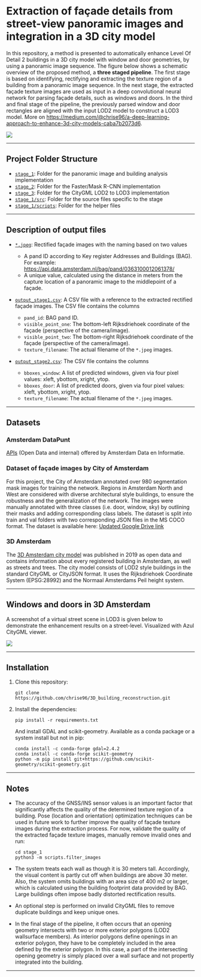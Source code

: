 # Extraction of façade details from street-view panoramic images and integration in a 3D city model

In this repository, a method is presented to automatically enhance Level Of Detail 2 buildings in a 3D city model with window and door geometries, by using a panoramic image sequence. The figure below shows a schematic overview of the proposed method, a **three staged pipeline**. The first stage is based on identifying, rectifying and extracting the texture region of a building from a panoramic image sequence. In the next stage, the extracted façade texture images are used as input in a deep convolutional neural network for parsing façade details, such as windows and doors. In the third and final stage of the pipeline, the previously parsed window and door rectangles are aligned with the input LOD2 model to construct a LOD3 model. More on https://medium.com/@chrise96/a-deep-learning-approach-to-enhance-3d-city-models-caba7b2073d6. 

![](system-overview.png)


---

## Project Folder Structure

- [`stage_1`](./stage_1): Folder for the panoramic image and building analysis implementation
- [`stage_2`](./stage_2): Folder for the Faster/Mask R-CNN implementation
- [`stage_3`](./stage_3): Folder for the CityGML LOD2 to LOD3 implementation
- [`stage_1/src`](./stage_1/src): Folder for the source files specific to the stage
- [`stage_1/scripts`](./stage_1/scripts): Folder for the helper files


---

## Description of output files
- [`*.jpeg`](./stage_3/images/0363100012152551_8.426128.jpeg): Rectified façade images with the naming based on two values
    - A pand ID according to Key register Addresses and Buildings (BAG). For example: https://api.data.amsterdam.nl/bag/pand/0363100012061378/
    - A unique value, calculated using the distance in meters from the capture location of a panoramic image to the middlepoint of a façade.

- [`output_stage1.csv`](./stage_3/CSV/output_stage1.csv): A CSV file with a reference to the extracted rectified façade images. The CSV file contains the columns
    - `pand_id`: BAG pand ID.
    - `visible_point_one`: The bottom-left Rijksdriehoek coordinate of the façade (perspective of the camera/image).
    - `visible_point_two`: The bottom-right Rijksdriehoek coordinate of the façade (perspective of the camera/image).
    - `texture_filename`: The actual filename of the `*.jpeg` images.

- [`output_stage2.csv`](./stage_3/CSV/output_stage2.csv): The CSV file contains the columns
    - `bboxes_window`: A list of predicted windows, given via four pixel values: xleft, ybottom, xright, ytop.
    - `bboxes_door`:  A list of predicted doors, given via four pixel values: xleft, ybottom, xright, ytop.
    - `texture_filename`: The actual filename of the `*.jpeg` images.


---

## Datasets
### Amsterdam DataPunt
[APIs](https://api.data.amsterdam.nl/) (Open Data and internal) offered by Amsterdam Data en Informatie.

### Dataset of façade images by City of Amsterdam
For this project, the City of Amsterdam annotated over 980 segmentation mask images for training the network. Regions in Amsterdam North and West are considered with diverse architectural style buildings, to ensure the robustness and the generalization of the network. The images were manually annotated with three classes (i.e. door, window, sky) by outlining their masks and adding corresponding class labels. The dataset is split into train and val folders with two corresponding JSON files in the MS COCO format. The dataset is available here: [Updated Google Drive link](https://drive.google.com/file/d/1nkZXSTCM019HGX1QtG2z3sZ3jLoXVL3f/view?usp=drive_link)

### 3D Amsterdam
The [3D Amsterdam city model](https://3d.amsterdam.nl/) was published in 2019 as open data and contains information about every registered building in Amsterdam, as well as streets and trees. The city model consists of LOD2 style buildings in the standard CityGML or CityJSON format. It uses the Rijksdriehoek Coordinate System (EPSG:28992) and the Normaal Amsterdams Peil height system. 


---

## Windows and doors in 3D Amsterdam
A screenshot of a virtual street scene in LOD3 is given below to demonstrate the enhancement results on a street-level. Visualized with Azul CityGML viewer.

![](lod3_result.png)

---

## Installation
1. Clone this repository:

    ```
    git clone https://github.com/chrise96/3D_building_reconstruction.git
    ```

2. Install the dependencies:

    ```
    pip install -r requirements.txt
    ```

    And install GDAL and scikit-geometry. Available as a conda package or a system install but not in pip:

    ```
    conda install -c conda-forge gdal=2.4.2
    conda install -c conda-forge scikit-geometry
    python -m pip install git+https://github.com/scikit-geometry/scikit-geometry.git
    ```


---

## Notes
- The accuracy of the GNSS/INS sensor values is an important factor that significantly affects the quality of the 
determined texture region of a building. Pose (location and orientation) optimization techniques can be used in future work to further 
improve the quality of façade texture images during the extraction process. For now, validate the quality of the extracted façade texture images, manually remove invalid ones and run:

      cd stage_1
      python3 -m scripts.filter_images
- The system treats each wall as though it is 30 meters tall. Accordingly, the visual content is partly cut off when buildings are above 30 meter. Also, the system omits buildings with an area size of 400 m2 or larger, which is calculated using the building footprint data provided by BAG. Large buildings often impose badly distorted rectification results.
- An optional step is performed on invalid CityGML files to remove duplicate buildings and keep unique ones.
- In the final stage of the pipeline, it often occurs that an opening geometry intersects with two or more exterior polygons (LOD2 wallsurface members). As interior polygons define openings in an exterior polygon, they have to be completely included in the area defined by the exterior polygon. In this case, a part of the intersecting opening geometry is simply placed over a wall surface and not propertly integrated into the building.

---

